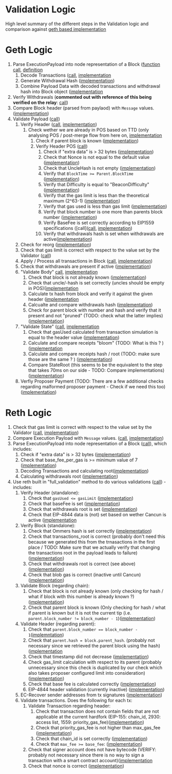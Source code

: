 # Validation Logic
High level summary of the different steps in the Validation logic and comparison against [geth based implementation](https://github.com/ultrasoundmoney/builder/pull/1)

# Geth Logic
1. Parse ExecutionPayload into node representation of a Block ([function call](https://github.com/ultrasoundmoney/builder/blob/aa8f1a597901f303551b21d2bbf637dea1205624/eth/block-validation/api.go#L124), [definition](https://github.com/ultrasoundmoney/builder/blob/aa8f1a597901f303551b21d2bbf637dea1205624/beacon/engine/types.go#L276)
    1.  Decode Transactions ([call](https://github.com/ultrasoundmoney/builder/blob/aa8f1a597901f303551b21d2bbf637dea1205624/beacon/engine/types.go#L282), [implementation](https://github.com/ultrasoundmoney/builder/blob/aa8f1a597901f303551b21d2bbf637dea1205624/beacon/engine/types.go#L145)
    2.  Generate Withdrawal Hash ([implementation](https://github.com/ultrasoundmoney/builder/blob/aa8f1a597901f303551b21d2bbf637dea1205624/beacon/engine/types.go#L287-L296))
    3.  Combine Payload Data with decoded transactions and withdrawal hash into Block object ([implementation](https://github.com/ultrasoundmoney/builder/blob/aa8f1a597901f303551b21d2bbf637dea1205624/beacon/engine/types.go#L306-L324)
2. Verify Withdrawals (**commented out with reference of this being verified on the relay**: [call](https://github.com/ultrasoundmoney/builder/blob/aa8f1a597901f303551b21d2bbf637dea1205624/eth/block-validation/api.go#L129-L133))
3. Compare Block header (parsed from paylaod) with `Message` values. ([implementation](https://github.com/ultrasoundmoney/builder/blob/aa8f1a597901f303551b21d2bbf637dea1205624/eth/block-validation/api.go#L135-L150))
4. Validate Payload ([call](https://github.com/ultrasoundmoney/builder/blob/aa8f1a597901f303551b21d2bbf637dea1205624/eth/block-validation/api.go#L154))
    1. Verify Header ([call](https://github.com/ultrasoundmoney/builder/blob/aa8f1a597901f303551b21d2bbf637dea1205624/core/blockchain.go#L2499), [implementation](https://github.com/ultrasoundmoney/builder/blob/aa8f1a597901f303551b21d2bbf637dea1205624/consensus/beacon/consensus.go#L81))
        1. Check wether we are already in POS based on TTD (only analysing POS / post-merge flow from here on, [implementation](https://github.com/ultrasoundmoney/builder/blob/aa8f1a597901f303551b21d2bbf637dea1205624/consensus/beacon/consensus.go#L82-L95)
            1. Check if parent block is known ([implementation](https://github.com/ultrasoundmoney/builder/blob/aa8f1a597901f303551b21d2bbf637dea1205624/consensus/beacon/consensus.go#L90-L93))
            1. Verify Header POS ([call](https://github.com/ultrasoundmoney/builder/blob/aa8f1a597901f303551b21d2bbf637dea1205624/consensus/beacon/consensus.go#L95))
                1. Check if "extra data" is > 32 bytes ([implementation](https://github.com/ultrasoundmoney/builder/blob/aa8f1a597901f303551b21d2bbf637dea1205624/consensus/beacon/consensus.go#L229-L231))
                2. Check that Nonce is not equal to the default value ([implementation](https://github.com/ultrasoundmoney/builder/blob/aa8f1a597901f303551b21d2bbf637dea1205624/consensus/beacon/consensus.go#L233-L235))
                3. Check that UncleHash is not empty ([implementation](https://github.com/ultrasoundmoney/builder/blob/aa8f1a597901f303551b21d2bbf637dea1205624/consensus/beacon/consensus.go#L236-L238))
                4. Verify that `BlockTime >= Parent.BlockTime` ([implementation](https://github.com/ultrasoundmoney/builder/blob/aa8f1a597901f303551b21d2bbf637dea1205624/consensus/beacon/consensus.go#L239-L242))
                5. Verify that Difficulty is equal to "BeaconDifficulty" ([implementation](https://github.com/ultrasoundmoney/builder/blob/aa8f1a597901f303551b21d2bbf637dea1205624/consensus/beacon/consensus.go#L244-L246))
                6. Verify that the gas limit is less than the theoretical maximum (2^63-1) ([implementation](https://github.com/ultrasoundmoney/builder/blob/aa8f1a597901f303551b21d2bbf637dea1205624/consensus/beacon/consensus.go#L247))
                7. Verify that gas used is less than gas limit ([implementation](https://github.com/ultrasoundmoney/builder/blob/aa8f1a597901f303551b21d2bbf637dea1205624/consensus/beacon/consensus.go#L251))
                8. Verify that block number is one more than parents block number ([implementation](https://github.com/ultrasoundmoney/builder/blob/aa8f1a597901f303551b21d2bbf637dea1205624/consensus/beacon/consensus.go#L255-L258))
                9. Verify BaseFee is set correctly according to EIP1559 specifications ([call]([call](https://github.com/ultrasoundmoney/builder/blob/aa8f1a597901f303551b21d2bbf637dea1205624/consensus/beacon/consensus.go#L260), [implementation](https://github.com/ultrasoundmoney/builder/blob/aa8f1a597901f303551b21d2bbf637dea1205624/consensus/misc/eip1559.go#L32-L52))
                10. Verify that withdrawals hash is set when withdrawals are active([implementation](https://github.com/ultrasoundmoney/builder/blob/aa8f1a597901f303551b21d2bbf637dea1205624/consensus/beacon/consensus.go#L263-L270))
    2. Check for reorg ([implementation](https://github.com/ultrasoundmoney/builder/blob/aa8f1a597901f303551b21d2bbf637dea1205624/core/blockchain.go#L2503-L2507))
    3. Check that gas limit is correct with respect to the value set by the Validator ([call](https://github.com/ultrasoundmoney/builder/blob/aa8f1a597901f303551b21d2bbf637dea1205624/core/blockchain.go#L2514-L2518))
    4. Apply / Process all transactions in Block ([call](https://github.com/ultrasoundmoney/builder/blob/aa8f1a597901f303551b21d2bbf637dea1205624/core/blockchain.go#L2532-L2535), [implementation](https://github.com/ultrasoundmoney/builder/blob/aa8f1a597901f303551b21d2bbf637dea1205624/core/state_processor.go#L59))
    5. Check that withdrawals are present if active ([implementation](https://github.com/ultrasoundmoney/builder/blob/aa8f1a597901f303551b21d2bbf637dea1205624/core/blockchain.go#L2537-L2550))
    6. "Validate Body" [call](https://github.com/ultrasoundmoney/builder/blob/aa8f1a597901f303551b21d2bbf637dea1205624/core/blockchain.go#L2551), [implementation](https://github.com/ultrasoundmoney/builder/blob/aa8f1a597901f303551b21d2bbf637dea1205624/core/block_validator.go#L53)
        1. Check that block is not already known ([implementation](https://github.com/ultrasoundmoney/builder/blob/aa8f1a597901f303551b21d2bbf637dea1205624/core/block_validator.go#L54-L57))
        2. Check that uncle/-hash is set correctly (uncles should be empty in POS)([implementation](https://github.com/ultrasoundmoney/builder/blob/aa8f1a597901f303551b21d2bbf637dea1205624/core/block_validator.go#L61-L67)
        3. Calculate tx hash from block and verify it against the given header ([implementation](https://github.com/ultrasoundmoney/builder/blob/aa8f1a597901f303551b21d2bbf637dea1205624/core/block_validator.go#L68-L70)
        4. Calcualte and compare withdrawals hash ([implementation](https://github.com/ultrasoundmoney/builder/blob/aa8f1a597901f303551b21d2bbf637dea1205624/core/block_validator.go#L71-L84))
        5. Check for parent block with number and hash and verify that it present and not "pruned" (TODO: check what the latter implies) ([implementation](https://github.com/ultrasoundmoney/builder/blob/aa8f1a597901f303551b21d2bbf637dea1205624/core/block_validator.go#L85-L90))
    7. "Validate State" ([call](https://github.com/ultrasoundmoney/builder/blob/aa8f1a597901f303551b21d2bbf637dea1205624/core/blockchain.go#L2555), [implementation](https://github.com/ultrasoundmoney/builder/blob/aa8f1a597901f303551b21d2bbf637dea1205624/core/block_validator.go#L96)
        1. Check that gasUsed calculated from transaction simulation is equal to the header value ([implementation](https://github.com/ultrasoundmoney/builder/blob/aa8f1a597901f303551b21d2bbf637dea1205624/core/block_validator.go#L98-L100))
        2. Calculate and compare receipts "bloom" (TODO: What is this ? ) ([implementation]( https://github.com/ultrasoundmoney/builder/blob/aa8f1a597901f303551b21d2bbf637dea1205624/core/block_validator.go#L103-L106)
        3. Calculate and compare receipts hash / root (TODO: make sure those are the same ? ) ([implementation](https://github.com/ultrasoundmoney/builder/blob/aa8f1a597901f303551b21d2bbf637dea1205624/core/block_validator.go#L107-L111))
        4. Compare StateRoot (this seems to be the equivalent to the step that takes 70ms on our side - TODO: Compare implementations) ([implementation](https://github.com/ultrasoundmoney/builder/blob/aa8f1a597901f303551b21d2bbf637dea1205624/core/block_validator.go#L114-L116))
    8. Verfiy Proposer Payment (TODO: There are a few additional checks regarding malformed proposer payment - Check if we need this too) ([implementation](https://github.com/ultrasoundmoney/builder/blob/aa8f1a597901f303551b21d2bbf637dea1205624/core/blockchain.go#L2559-L2612))

# Reth Logic
1. Check that gas limit is correct with respect to the value set by the Validator ([call](https://github.com/ckoopmann/reth-block-validator/blob/f632700f71db16f3797152dcf9fe309cde72afce/src/rpc/validation.rs#L78), [implementation](https://github.com/ckoopmann/reth-block-validator/blob/f632700f71db16f3797152dcf9fe309cde72afce/src/rpc/validation.rs#L224-L245))
2. Compare Execution Payload with `Message` values. ([call](https://github.com/ckoopmann/reth-block-validator/blob/f632700f71db16f3797152dcf9fe309cde72afce/src/rpc/validation.rs#L81), [implementation](https://github.com/ckoopmann/reth-block-validator/blob/f632700f71db16f3797152dcf9fe309cde72afce/src/rpc/validation.rs#L122))
3. Parse ExecutionPayload into node representation of a Block ([call](https://github.com/ckoopmann/reth-block-validator/blob/f632700f71db16f3797152dcf9fe309cde72afce/src/rpc/validation.rs#L85)), which includes:
    1. Check if "extra data" is > 32 bytes ([implementation](https://github.com/paradigmxyz/reth/blob/9fe3b02c2133ee27e79e0c9bfea92b174891bb81/crates/rpc/rpc-types-compat/src/engine/payload.rs#L15))
    1. Check that base_fee_per_gas is >= minimum value of 7 ([implementation](https://github.com/paradigmxyz/reth/blob/9fe3b02c2133ee27e79e0c9bfea92b174891bb81/crates/rpc/rpc-types-compat/src/engine/payload.rs#L19))
    1. Decoding Transactions and calculating root([implementation](https://github.com/paradigmxyz/reth/blob/9fe3b02c2133ee27e79e0c9bfea92b174891bb81/crates/rpc/rpc-types-compat/src/engine/payload.rs#L23))
    1. Calculating withdrawals root ([implementation](https://github.com/paradigmxyz/reth/blob/9fe3b02c2133ee27e79e0c9bfea92b174891bb81/crates/rpc/rpc-types-compat/src/engine/payload.rs#L72))
1. Use reth built in "full_validation" method to do various validations ([call](https://github.com/ckoopmann/reth-block-validator/blob/f632700f71db16f3797152dcf9fe309cde72afce/src/rpc/validation.rs#L87)) - includes:
    1. Verify Header (standalone):
        1. Check that `gasUsed <= gasLimit` ([implementation](https://github.com/paradigmxyz/reth/blob/9fe3b02c2133ee27e79e0c9bfea92b174891bb81/crates/consensus/common/src/validation.rs#L22))
        2. Check that baseFee is set ([implementation](https://github.com/paradigmxyz/reth/blob/9fe3b02c2133ee27e79e0c9bfea92b174891bb81/crates/consensus/common/src/validation.rs#L30))
        3. Check that withdrawals root is set ([implementation](https://github.com/paradigmxyz/reth/blob/9fe3b02c2133ee27e79e0c9bfea92b174891bb81/crates/consensus/common/src/validation.rs#L38))
        4. Check that EIP-4844 data is (not) set based on wether Cancun is active ([implementation](https://github.com/paradigmxyz/reth/blob/9fe3b02c2133ee27e79e0c9bfea92b174891bb81/crates/consensus/common/src/validation.rs#L49)
   1. Verify Block (standalone):
        1. Check that Ommers hash is set correctly ([implementation](https://github.com/paradigmxyz/reth/blob/9fe3b02c2133ee27e79e0c9bfea92b174891bb81/crates/consensus/common/src/validation.rs#L206))
        2. Check that transactions_root is correct (probably don't need this because we generated this from the trnasactions in the first place / TODO: Make sure that we actually verify that changing the transactions root in the payload leads to failure) ([implementation](https://github.com/paradigmxyz/reth/blob/9fe3b02c2133ee27e79e0c9bfea92b174891bb81/crates/consensus/common/src/validation.rs#L214))
        3. Check that withdrawals root is correct (see above) ([implementation](https://github.com/paradigmxyz/reth/blob/9fe3b02c2133ee27e79e0c9bfea92b174891bb81/crates/consensus/common/src/validation.rs#L222))
        4. Check that blob gas is correct (inactive until Cancun)([implementation](https://github.com/paradigmxyz/reth/blob/9fe3b02c2133ee27e79e0c9bfea92b174891bb81/crates/consensus/common/src/validation.rs#L239))
    1. Validate Block (regarding chain):
        1. Check that block is not already known (only checking for hash / what if block with this number is already known ?)([implementation](https://github.com/paradigmxyz/reth/blob/9fe3b02c2133ee27e79e0c9bfea92b174891bb81/crates/consensus/common/src/validation.rs#L373))
        2. Check that parent block is known (Only checking for hash / what if parent is known but it is not the current tip (i.e. `parent.block_number != block_number - 1`)([implementation](https://github.com/paradigmxyz/reth/blob/9fe3b02c2133ee27e79e0c9bfea92b174891bb81/crates/consensus/common/src/validation.rs#L378))
    1. Validate Header (regarding parent):
        1. Check that `parent.block_number == block_number - 1`([implemntation](https://github.com/paradigmxyz/reth/blob/9fe3b02c2133ee27e79e0c9bfea92b174891bb81/crates/consensus/common/src/validation.rs#L294))
        2. Check that `parent.hash = block.parent_hash`. (probably not necessary since we retrieved the parent block using the hash)([implementation](https://github.com/paradigmxyz/reth/blob/9fe3b02c2133ee27e79e0c9bfea92b174891bb81/crates/consensus/common/src/validation.rs#L301)
        3. Check that timestamp did not decrease ([implementation](https://github.com/paradigmxyz/reth/blob/9fe3b02c2133ee27e79e0c9bfea92b174891bb81/crates/consensus/common/src/validation.rs#L308))
        4. Check gas_limit calculation with respect to its parent (probably unnecessary since this check is duplicated by our check which also takes proposer configured limit into consideration) ([implementation](https://github.com/paradigmxyz/reth/blob/9fe3b02c2133ee27e79e0c9bfea92b174891bb81/crates/consensus/common/src/validation.rs#L256))
        5. Check that base fee is calculated correctly ([implementation](https://github.com/paradigmxyz/reth/blob/9fe3b02c2133ee27e79e0c9bfea92b174891bb81/crates/consensus/common/src/validation.rs#L331C1-L331C1))
        6. EIP-4844 header validation (currently inactive) ([implementation](https://github.com/paradigmxyz/reth/blob/9fe3b02c2133ee27e79e0c9bfea92b174891bb81/crates/consensus/common/src/validation.rs#L353))
    1. EC-Recover sender addresses from tx signatures ([implementation](https://github.com/paradigmxyz/reth/blob/9fe3b02c2133ee27e79e0c9bfea92b174891bb81/crates/consensus/common/src/validation.rs#L398))
    1. Validate transactions. Does the following for each tx:
        1. Validate Transaction regarding header:
            1. Check that transaction does not contain fields that are not applicable at the current hardfork (EIP-155: chain_id, 2930: access list, 1559: priority_gas_fee)([implementation](https://github.com/paradigmxyz/reth/blob/9fe3b02c2133ee27e79e0c9bfea92b174891bb81/crates/consensus/common/src/validation.rs#L72))
            1. Check that priority_gas_fee is not higher than max_gas_fee ([implementation](https://github.com/paradigmxyz/reth/blob/9fe3b02c2133ee27e79e0c9bfea92b174891bb81/crates/consensus/common/src/validation.rs#L115))
            1. Check that chain_id is set correctly ([implementation](https://github.com/paradigmxyz/reth/blob/9fe3b02c2133ee27e79e0c9bfea92b174891bb81/crates/consensus/common/src/validation.rs#L125))
            1. Check that `max_fee >= base_fee`: ([implementation](https://github.com/paradigmxyz/reth/blob/9fe3b02c2133ee27e79e0c9bfea92b174891bb81/crates/consensus/common/src/validation.rs#L132))
        1. Check that signer account does not have bytecode (VERIFY: probably not necessary since there is no way to sign a transaction with a smart contract account)([implementation](https://github.com/paradigmxyz/reth/blob/9fe3b02c2133ee27e79e0c9bfea92b174891bb81/crates/consensus/common/src/validation.rs#L174)
        2. Check that nonce is correct ([implementation](https://github.com/paradigmxyz/reth/blob/9fe3b02c2133ee27e79e0c9bfea92b174891bb81/crates/consensus/common/src/validation.rs#L187))
        


